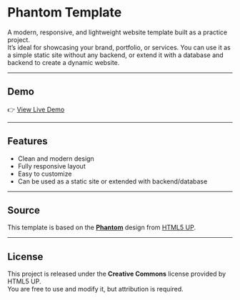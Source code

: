 # Phantom Template

A modern, responsive, and lightweight website template built as a practice project.  
It’s ideal for showcasing your brand, portfolio, or services. You can use it as a simple static site without any backend, or extend it with a database and backend to create a dynamic website.

---

## Demo
👉 [View Live Demo](#)  


---

## Features
- Clean and modern design  
- Fully responsive layout  
- Easy to customize  
- Can be used as a static site or extended with backend/database  

---

## Source
This template is based on the **[Phantom](https://html5up.net/phantom)** design from [HTML5 UP](https://html5up.net).  

---

## License
This project is released under the **Creative Commons** license provided by HTML5 UP.  
You are free to use and modify it, but attribution is required.
